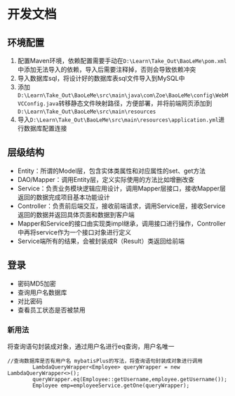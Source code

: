 # 开发文档
## 环境配置
1. 配置Maven环境，依赖配置需要手动在`D:\Learn\Take_Out\BaoLeMe\pom.xml`中添加无法导入的依赖，导入后需要注释掉，否则会导致依赖冲突
2. 导入数据库sql，将设计好的数据库表sql文件导入到MySQL中
3. 添加`D:\Learn\Take_Out\BaoLeMe\src\main\java\com\Zoe\BaoLeMe\config\WebMVCConfig.java`转移静态文件映射路径，方便部署，并将前端网页添加到`D:\Learn\Take_Out\BaoLeMe\src\main\resources`
4. 导入`D:\Learn\Take_Out\BaoLeMe\src\main\resources\application.yml`进行数据库配置连接
## 层级结构
- Entity：所谓的Model层，包含实体类属性和对应属性的set、get方法
- DAO/Mapper：调用Entity层，定义实际使用的方法比如增删改查
- Service：负责业务模块逻辑应用设计，调用Mapper层接口，接收Mapper层返回的数据完成项目基本功能设计
- Controller：负责前后端交互，接收前端请求，调用Service层，接收Service返回的数据并返回具体页面和数据到客户端
- Mapper和Service的接口由实现类impl继承，调用接口进行操作，Controller中再将service作为一个接口对象进行定义
- Service端所有的结果，会被封装成R（Result）类返回给前端
## 登录
- 密码MD5加密
- 查询用户名数据库
- 对比密码
- 查看员工状态是否被禁用
### 新用法
将查询语句封装成对象，通过用户名进行eq查询，用户名唯一
```
//查询数据库是否有用户名 mybatisPlus的写法，将查询语句封装成对象进行调用
        LambdaQueryWrapper<Employee> queryWrapper = new LambdaQueryWrapper<>();
        queryWrapper.eq(Employee::getUsername,employee.getUsername());
        Employee emp=employeeService.getOne(queryWrapper);
```
